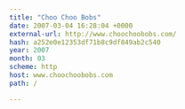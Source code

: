 ```yaml
---
title: "Choo Choo Bobs"
date: 2007-03-04 16:28:04 +0000
external-url: http://www.choochoobobs.com/
hash: a252e0e12353df71b8c9df849ab2c540
year: 2007
month: 03
scheme: http
host: www.choochoobobs.com
path: /

---
```



